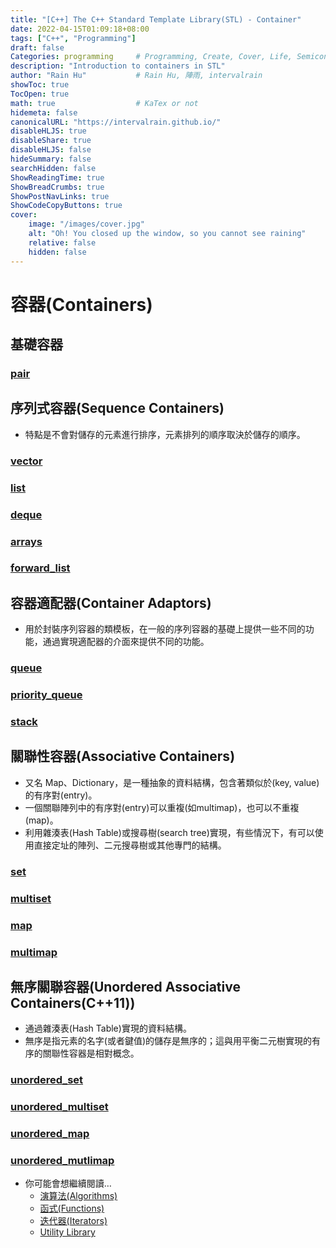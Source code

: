 ```yaml
---
title: "[C++] The C++ Standard Template Library(STL) - Container"
date: 2022-04-15T01:09:18+08:00
tags: ["C++", "Programming"]
draft: false
Categories: programming     # Programming, Create, Cover, Life, Semiconductor, Leetcode, Logic Design, Daily, OS, CS50, CA
description: "Introduction to containers in STL"
author: "Rain Hu"           # Rain Hu, 陣雨, intervalrain
showToc: true
TocOpen: true
math: true                  # KaTex or not
hidemeta: false
canonicalURL: "https://intervalrain.github.io/"
disableHLJS: true
disableShare: true
disableHLJS: false
hideSummary: false
searchHidden: false
ShowReadingTime: true
ShowBreadCrumbs: true
ShowPostNavLinks: true
ShowCodeCopyButtons: true
cover:
    image: "/images/cover.jpg"
    alt: "Oh! You closed up the window, so you cannot see raining"
    relative: false
    hidden: false
---
```


# 容器(Containers)
## 基礎容器
### [pair](/posts/c++/stl_pair)
## 序列式容器(Sequence Containers)
+ 特點是不會對儲存的元素進行排序，元素排列的順序取決於儲存的順序。
### [vector](/posts/c++/stl_vector)
### [list](/posts/c++/stl_list)
### [deque](/posts/c++/stl_deque)
### [arrays](/posts/c++/stl_arrays)
### [forward_list](/posts/c++/stl_forward_list)
## 容器適配器(Container Adaptors)
+ 用於封裝序列容器的類模板，在一般的序列容器的基礎上提供一些不同的功能，通過實現適配器的介面來提供不同的功能。
### [queue](/posts/c++/stl_queue)
### [priority_queue](/posts/c++/stl_priority_queue)
### [stack](/posts/c++/stl_stack)
## 關聯性容器(Associative Containers)
+ 又名 Map、Dictionary，是一種抽象的資料結構，包含著類似於(key, value)的有序對(entry)。
+ 一個關聯陣列中的有序對(entry)可以重複(如multimap)，也可以不重複(map)。
+ 利用雜湊表(Hash Table)或搜尋樹(search tree)實現，有些情況下，有可以使用直接定址的陣列、二元搜尋樹或其他專門的結構。
### [set](/posts/c++/stl_set)
### [multiset](/posts/c++/stl_multiset)
### [map](/posts/c++/stl_map)
### [multimap](/posts/c++/stl_multimap)
## 無序關聯容器(Unordered Associative Containers(C++11))
+ 通過雜湊表(Hash Table)實現的資料結構。
+ 無序是指元素的名字(或者鍵值)的儲存是無序的；這與用平衡二元樹實現的有序的關聯性容器是相對概念。
### [unordered_set](/posts/c++/stl_unordered_set)
### [unordered_multiset](/posts/c++/stl_unordered_multiset)
### [unordered_map](/posts/c++/stl_unordered_map)
### [unordered_mutlimap](/posts/c++/stl_unordered_multimap)

+ 你可能會想繼續閱讀…
    + [演算法(Algorithms)](/posts/c++/stl_algo)
    + [函式(Functions)](/posts/c++/stl_function)
    + [迭代器(Iterators)](/posts/c++/stl_iterator)
    + [Utility Library](/posts/c++/stl_util)